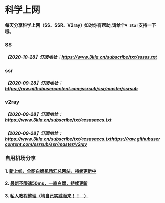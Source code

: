 # 科学上网

#### 每天分享科学上网（SS、SSR、V2ray）如对你有帮助,请给个`♥ Star`支持一下哦。

### SS

##### 【2020-10-28】订阅地址：https://www.3kla.cn/subscribe/txt/sssss.txt



### ssr

##### 【2020-09-28】订阅地址：https://raw.githubusercontent.com/ssrsub/ssr/master/ssrsub



### v2ray

##### 【2020-09-28】订阅地址：https://www.3kla.cn/subscribe/txt/acsasaccs.txt

##### 【2020-09-28】订阅地址：https://www.3kla.cn/subscribe/txt/acsasaccs.txthttps://raw.githubusercontent.com/ssrsub/ssr/master/v2ray



### 自用机场分享

#### 1. [新上线，全网白嫖机场汇总网站，持续更新中](https://shop.3kla.cn/?cid=5&tid=44 "新上线，全网白嫖机场汇总网站，持续更新中")

#### 2. [最新不限速50ms，一直白嫖，持续更新](https://shop.3kla.cn/?cid=5&tid=1 "50个左右不限速，一直白嫖，持续更新")

#### 3. [ 私人教程整理（均自己实践而来！！！）](http://www.anran.ga/ "私人教程整理")

